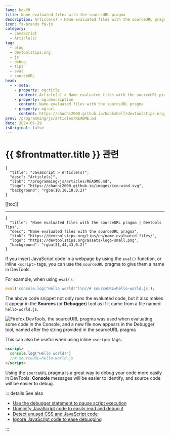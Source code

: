 ```yaml
---
lang: ko-KR
title: Name evaluated files with the sourceURL pragma
description: Article(s) > Name evaluated files with the sourceURL pragma
icon: fa-brands fa-js
category: 
  - JavaScript
  - Article(s)
tag: 
  - blog
  - devtoolstips.org
  - js
  - debug
  - tips
  - eval
  - sourceURL
head:
  - - meta:
    - property: og:title
      content: Article(s) > Name evaluated files with the sourceURL pragma
    - property: og:description
      content: Name evaluated files with the sourceURL pragma
    - property: og:url
      content: https://chanhi2000.github.io/bookshelf/devtoolstips.org/name-evaluated-files.html
prev: /programming/js/articles/README.md
date: 2024-01-29
isOriginal: false
---
```


# {{ $frontmatter.title }} 관련

```component VPCard
{
  "title": "JavaScript > Article(s)",
  "desc": "Article(s)",
  "link": "/programming/js/articles/README.md",
  "logo": "https://chanhi2000.github.io/images/ico-wind.svg",
  "background": "rgba(10,10,10,0.2)"
}
```

[[toc]]

---

```component VPCard
{
  "title": "Name evaluated files with the sourceURL pragma | Devtools Tips",
  "desc": "Name evaluated files with the sourceURL pragma",
  "link": "https://devtoolstips.org/tips/en/name-evaluated-files/",
  "logo": "https://devtoolstips.org/assets/logo-small.png",
  "background": "rgba(31,44,43,0.2)"
}
```

If you insert JavaScript code in a webpage by using the `eval()` function, or inline `<script>` tags, you can use the `sourceURL` pragma to give them a name in DevTools.

For example, when using `eval()`:

```js
eval('console.log("Hello world!")\n//# sourceURL=hello-world.js');
```

The above code snippet not only runs the evaluated code, but it also makes it appear in the **Sources** (or **Debugger**) tool as if it came from a file named <VPIcon icon="fa-brands fa-js"/>`hello-world.js`.


![<VPIcon icon="fa-brands fa-firefox-browser"/>Firefox DevTools, the `sourceURL` pragma was used when evaluating some code in the Console, and a new file now appears in the Debugger tool, named after the string provided in the sourceURL pragma](https://devtoolstips.org/assets/img/name-evaluated-files.png)

This can also be useful when using inline `<script>` tags:

```html
<script>
  console.log("Hello world!")
  //# sourceURL=hello-world.js
</script>
```

Using the `sourceURL` pragma is a great way to debug your code more easily in DevTools. **Console** messages will be easier to identify, and source code will be easier to debug.

::: details See also

- [Use the debugger statement to pause script execution](https://devtoolstips.org/tips/en/debugger-statement) <!-- TODO: add VPCard -->
- [Unminify JavaScript code to easily read and debug it](https://devtoolstips.org/tips/en/unminify-javascript-code) <!-- TODO: add VPCard -->
- [Detect unused CSS and JavaScript code](https://devtoolstips.org/tips/en/detect-unused-code) <!-- TODO: add VPCard -->
- [Ignore JavaScript code to ease debugging](https://devtoolstips.org/tips/en/ignore-scripts) <!-- TODO: add VPCard -->

:::

